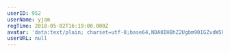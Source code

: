 ```yaml
---
userID: 952
userName: yjam
regTime: 2018-05-02T16:19:00.000Z
avatar: 'data:text/plain; charset=utf-8;base64,NDA0IHBhZ2Ugbm90IGZvdW5kCg=='
userURL: null
---
```



